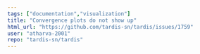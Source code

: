 ```yaml
---
tags: ["documentation","visualization"]
title: "Convergence plots do not show up"
html_url: "https://github.com/tardis-sn/tardis/issues/1759"
user: "atharva-2001"
repo: "tardis-sn/tardis"
---
```


